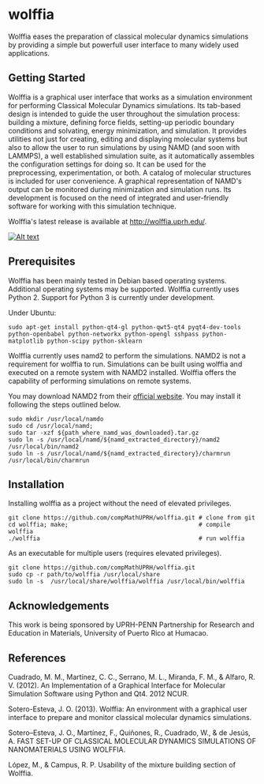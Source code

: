 # wolffia

Wolffia eases the preparation of classical molecular dynamics simulations by providing a simple but powerfull user interface to many widely used applications.

## Getting Started

Wolffia is a graphical user interface that works as a simulation environment for performing Classical Molecular Dynamics simulations. Its tab-based design is intended to guide the user throughout the simulation process: building a mixture, defining force fields, setting-up periodic boundary conditions and solvating, energy minimization, and simulation. It provides utilities not just for creating, editing and displaying molecular systems but also to allow the user to run simulations by using NAMD (and soon with LAMMPS), a well established simulation suite, as it automatically assembles the configuration settings for doing so. It can be used for the preprocessing, experimentation, or both. A catalog of molecular structures is included for user convenience. A graphical representation of NAMD's output can be monitored during minimization and simulation runs. Its development is focused on the need of integrated and user-friendly software for working with this simulation technique.

Wolffia's latest release is available at http://wolffia.uprh.edu/.

[![Alt text](https://img.youtube.com/vi/16naAAW-ncQ/0.jpg)](https://www.youtube.com/watch?v=16naAAW-ncQ)

## Prerequisites

Wolffia has been mainly tested in Debian based operating systems. Additional operating systems may be supported.
Wolffia currently uses Python 2. Support for Python 3 is currently under development.

Under Ubuntu:
```
sudo apt-get install python-qt4-gl python-qwt5-qt4 pyqt4-dev-tools python-openbabel python-networkx python-opengl sshpass python-matplotlib python-scipy python-sklearn
```

Wolffia currently uses namd2 to perform the simulations. NAMD2 is not a requirement for wolffia to run. Simulations can be built using wolffia and executed on a remote system with NAMD2 installed. Wolffia offers the capability of performing simulations on remote systems.

You may download NAMD2 from their [official website](https://www.ks.uiuc.edu/Development/Download/download.cgi?PackageName=NAMD).
You may install it following the steps outlined below.
```
sudo mkdir /usr/local/namdo
sudo cd /usr/local/namd;
sudo tar -xzf ${path_where_namd_was_downloaded}.tar.gz
sudo ln -s /usr/local/namd/${namd_extracted_directory}/namd2 /usr/local/bin/namd2
sudo ln -s /usr/local/namd/${namd_extracted_directory}/charmrun /usr/local/bin/charmrun
```

## Installation

Installing wolffia as a project without the need of elevated privileges.
```
git clone https://github.com/compMathUPRH/wolffia.git # clone from git
cd wolffia; make;                                     # compile wolffia
./wolffia                                             # run wolffia
``` 

As an executable for multiple users (requires elevated privileges).
```
git clone https://github.com/compMathUPRH/wolffia.git
sudo cp -r path/to/wolffia /usr/local/share
sudo ln -s  /usr/local/share/wolffia/wolffia /usr/local/bin/wolffia
```

## Acknowledgements

This work is being sponsored by UPRH-PENN Partnership for Research and Education in Materials, University of Puerto Rico at Humacao. 

## References

Cuadrado, M. M., Martínez, C. C., Serrano, M. L., Miranda, F. M., & Alfaro, R. V. (2012). An Implementation of a Graphical Interface for Molecular Simulation Software using Python and Qt4. 2012 NCUR.

Sotero-Esteva, J. O. (2013). Wolffia: An environment with a graphical user interface to prepare and monitor classical molecular dynamics simulations.

Sotero–Esteva, J. O., Martínez, F., Quiñones, R., Cuadrado, W., & de Jesús, A. FAST SET-UP OF CLASSICAL MOLECULAR DYNAMICS SIMULATIONS OF NANOMATERIALS USING WOLFFIA.

López, M., & Campus, R. P. Usability of the mixture building section of Wolffia.
